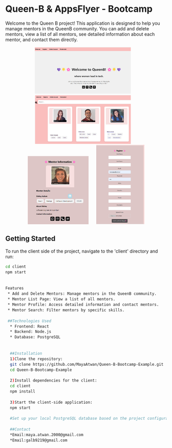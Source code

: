 # Queen-B & AppsFlyer - Bootcamp

Welcome to the Queen B project! This application is designed to help you manage mentors in the QueenB community. You can add and delete mentors, view a list of all mentors, see detailed information about each mentor, and contact them directly.

<div align="center">
  <img src="https://github.com/MayaAtwan/Queen-B-Bootcamp-Example/raw/main/client/src/images/welcome.png" alt="Welcome" width="300" style="margin-right: 20px">
  <img src="https://github.com/MayaAtwan/Queen-B-Bootcamp-Example/raw/main/client/src/images/mentorlist.png" alt="Mentor List" width="300" style="margin-right: 20px">
  <img src="https://github.com/MayaAtwan/Queen-B-Bootcamp-Example/raw/main/client/src/images/mentorinfooo.png" alt="Mentor Info" width="190" style="margin-right: 20px">
  <img src="https://github.com/MayaAtwan/Queen-B-Bootcamp-Example/raw/main/client/src/images/register.png" alt="Register" width="150">
</div>

## Getting Started

To run the client side of the project, navigate to the 'client' directory and run:

```bash
cd client
npm start


Features
 * Add and Delete Mentors: Manage mentors in the QueenB community.
 * Mentor List Page: View a list of all mentors.
 * Mentor Profile: Access detailed information and contact mentors.
 * Mentor Search: Filter mentors by specific skills.

 ##Technologies Used
  * Frontend: React
  * Backend: Node.js
  * Database: PostgreSQL


  ##Installation
  1)Clone the repository:
  git clone https://github.com/MayaAtwan/Queen-B-Bootcamp-Example.git
  cd Queen-B-Bootcamp-Example

  2)Install dependencies for the client:
  cd client
  npm install

  3)Start the client-side application:
  npm start

  #Set up your local PostgreSQL database based on the project configuration.

  ##Contact
  *Email:maya.atwan.2000@gmail.com
  *Email:galb9219@gmail.com

```
